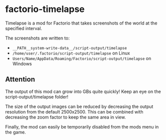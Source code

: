# factorio-timelapse

Timelapse is a mod for Factorio that takes screenshots of the world at the specified interval.

The screenshots are written to:
* `__PATH__system-write-data__/script-output/timelapse`
* `/home/user/.factorio/script-output/timelapse` on Linux
* `Users/Name/AppData/Roaming/Factorio/script-output/timelapse` on Windows

## Attention
The output of this mod can grow into GBs quite quickly! Keep an eye on the script-output/timelapse folder!

The size of the output images can be reduced by decreasing the output resolution from the default 2500x2500. This can be combined with decreasing the zoom factor to keep the same area in view.

Finally, the mod can easily be temporarily disabled from the mods menu in the game.
